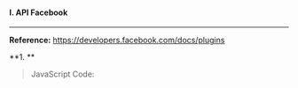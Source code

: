 #### I. API Facebook
---
**Reference:** https://developers.facebook.com/docs/plugins

**1. **

>JavaScript Code:
```javascript

```
